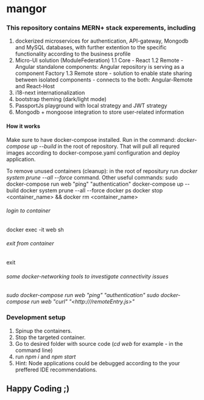 # mangor

### This repository contains MERN+ stack experements, including

1. dockerized microservices for authentication, API-gateway, Mongodb and MySQL databases, with further extention to the specific functionality according to the business profile
2. Micro-UI solution (ModuleFederation)
 1.1 Core - React
 1.2 Remote - Angular standalone components: Angular repository is serving as a component Factory
 1.3 Remote store - solution to enable state sharing between isolated components - connects to the both: Angular-Remote and React-Host
3. i18-next internationalization
4. bootstrap theming (dark/light mode)
5. PassportJs playground with local strategy and JWT strategy
6. Mongodb + mongoose integration to store user-related information

#### How it works

Make sure to have docker-compose installed.
Run in the command: *docker-compose up --build* in the root of repository. That will pull all requred images according to docker-compose.yaml configuration and deploy application.

To remove unused containers (cleanup): in the root of repositury run *docker system prune --all --force* command.
Other useful commands:
sudo docker-compose run web "ping" "authentication"
docker-compose up --build
docker system prune --all --force
docker ps
docker stop <container_name> && docker rm <container_name>

###### login to container

docker exec -it web sh

###### exit from container

exit

###### some docker-networking tools to investigate connectivity issues

*sudo docker-compose run web "ping" "authentication"*
*sudo docker-compose run web "curl" "<http://<authenticationIP>/remoteEntry.js>"*

### Development setup

1. Spinup the containers.
2. Stop the targeted container.
3. Go to desired folder with source code (*cd web* for example - in the command line)
4. run *npm i* and *npm start*
5. Hint: Node applications could be debugged according to the your preffered IDE recommendations.

## Happy Coding ;)
